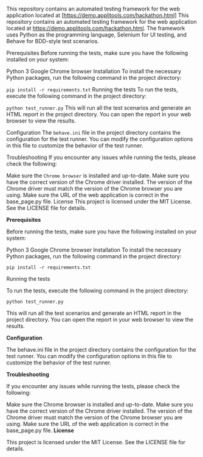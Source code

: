 This repository contains an automated testing framework for the web application located at 
[https://demo.applitools.com/hackathon.html]
This repository contains an automated testing framework for the web application located at https://demo.applitools.com/hackathon.html. 
The framework uses Python as the programming language, Selenium for UI testing, and Behave for BDD-style test scenarios.

Prerequisites
Before running the tests, make sure you have the following installed on your system:

Python 3
Google Chrome browser
Installation
To install the necessary Python packages, run the following command in the project directory:


`pip install -r requirements.txt`
Running the tests
To run the tests, execute the following command in the project directory:


`python test_runner.py`
This will run all the test scenarios and generate an HTML report in the project directory. You can open the report in your web browser to view the results.

Configuration
The `behave.ini` file in the project directory contains the configuration for the test runner. You can modify the configuration options in this file to customize the behavior of the test runner.

Troubleshooting
If you encounter any issues while running the tests, please check the following:

Make sure the `Chrome browser` is installed and up-to-date.
Make sure you have the correct version of the Chrome driver installed. The version of the Chrome driver must match the version of the Chrome browser you are using.
Make sure the URL of the web application is correct in the base_page.py file.
License
This project is licensed under the MIT License. See the LICENSE file for details.

**Prerequisites**

Before running the tests, make sure you have the following installed on your system:

Python 3
Google Chrome browser
Installation
To install the necessary Python packages, run the following command in the project directory:

`pip install -r requirements.txt`

Running the tests

To run the tests, execute the following command in the project directory:

`python test_runner.py`

This will run all the test scenarios and generate an HTML report in the project directory. You can open the report in your web browser to view the results.

**Configuration**

The behave.ini file in the project directory contains the configuration for the test runner. You can modify the configuration options in this file to customize the behavior of the test runner.

**Troubleshooting**

If you encounter any issues while running the tests, please check the following:

Make sure the Chrome browser is installed and up-to-date.
Make sure you have the correct version of the Chrome driver installed. The version of the Chrome driver must match the version of the Chrome browser you are using.
Make sure the URL of the web application is correct in the base_page.py file.
**License**

This project is licensed under the MIT License. See the LICENSE file for details.

